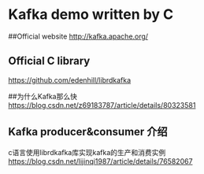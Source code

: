 # Kafka demo written by C

##Official website
http://kafka.apache.org/

## Official C library
https://github.com/edenhill/librdkafka

##为什么Kafka那么快
https://blog.csdn.net/z69183787/article/details/80323581

## Kafka producer&consumer 介绍
c语言使用librdkafka库实现kafka的生产和消费实例
https://blog.csdn.net/lijinqi1987/article/details/76582067
